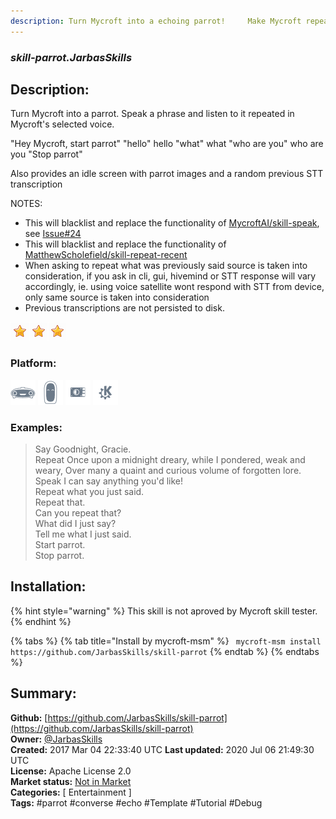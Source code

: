 ```yaml
---
description: Turn Mycroft into a echoing parrot!     Make Mycroft repeat whatever yo
---
```


### _skill-parrot.JarbasSkills_  
## Description:  
Turn Mycroft into a parrot. Speak a phrase and listen to it repeated in Mycroft's selected voice.

"Hey Mycroft, start parrot"
"hello"
hello
"what"
what
"who are you"
who are you
"Stop parrot"

Also provides an idle screen with parrot images and a random previous STT transcription

NOTES:
- This will blacklist and replace the functionality of [MycroftAI/skill-speak](https://github.com/MycroftAI/skill-speak), see [Issue#24](https://github.com/MycroftAI/skill-speak/issues/24)
- This will blacklist and replace the functionality of [MatthewScholefield/skill-repeat-recent](https://github.com/MatthewScholefield/skill-repeat-recent)
- When asking to repeat what was previously said source is taken into consideration, if you ask in cli, gui, hivemind or STT response will vary accordingly, ie. using voice satellite wont respond with STT from device, only same source is taken into consideration
- Previous transcriptions are not persisted to disk.  
  
![](../.gitbook/assets/star.png)![](../.gitbook/assets/star.png)![](../.gitbook/assets/star.png)  
  
### Platform:  
 ![Mark I](../.gitbook/assets/mark-1-icon.png)  ![Mark II](../.gitbook/assets/mark-2-icon.png)  ![Picroft](../.gitbook/assets/picroft-icon.png)  ![plasmoid](../.gitbook/assets/kde.png)   
### Examples:  
> Say Goodnight, Gracie.  
> Repeat Once upon a midnight dreary, while I pondered, weak and weary, Over many a quaint and curious volume of forgotten lore.  
> Speak I can say anything you'd like!  
> Repeat what you just said.  
> Repeat that.  
> Can you repeat that?  
> What did I just say?  
> Tell me what I just said.  
> Start parrot.  
> Stop parrot.  
  
## Installation:  
{% hint style="warning" %}
This skill is not aproved by Mycroft skill tester.
{% endhint %}
    
{% tabs %}
{% tab title="Install by mycroft-msm" %}
``` mycroft-msm install https://github.com/JarbasSkills/skill-parrot```
{% endtab %}
  {% endtabs %}
    
## Summary:  
**Github:** [https://github.com/JarbasSkills/skill-parrot](https://github.com/JarbasSkills/skill-parrot)  
**Owner:** [@JarbasSkills](https://github.com/JarbasSkills)  
**Created:** 2017 Mar 04 22:33:40 UTC  **Last updated:** 2020 Jul 06 21:49:30 UTC  
**License:** Apache License 2.0  
**Market status:** [Not in Market](https://market.mycroft.ai/skill/)  
**Categories:** [ Entertainment ]   
**Tags:** \#parrot \#converse \#echo \#Template \#Tutorial \#Debug   
